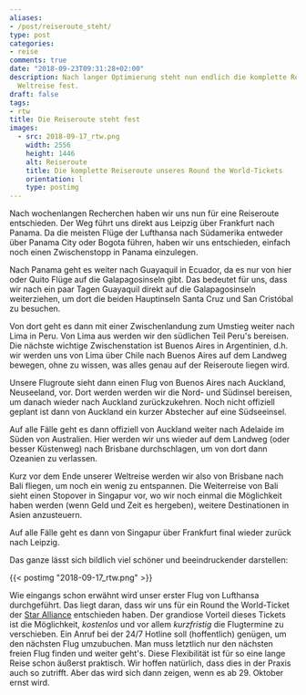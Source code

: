 ```yaml
---
aliases:
- /post/reiseroute_steht/
type: post
categories:
- reise
comments: true
date: "2018-09-23T09:31:28+02:00"
description: Nach langer Optimierung steht nun endlich die komplette Route für die
  Weltreise fest.
draft: false
tags:
- rtw
title: Die Reiseroute steht fest
images:
  - src: 2018-09-17_rtw.png
    width: 2556
    height: 1446
    alt: Reiseroute
    title: Die komplette Reiseroute unseres Round the World-Tickets
    orientation: l
    type: postimg
---
```


Nach wochenlangen Recherchen haben wir uns nun für eine Reiseroute entschieden. Der Weg führt uns direkt aus Leipzig über Frankfurt nach Panama. Da die meisten Flüge der Lufthansa nach Südamerika entweder über Panama City oder Bogota führen, haben wir uns entschieden, einfach noch einen Zwischenstopp in Panama einzulegen.

Nach Panama geht es weiter nach Guayaquil in Ecuador, da es nur von hier oder Quito Flüge auf die Galapagosinseln gibt. Das bedeutet für uns, dass wir nach ein paar Tagen Guayaquil direkt auf die Galapagosinseln weiterziehen, um dort die beiden Hauptinseln Santa Cruz und San Cristóbal zu besuchen.

Von dort geht es dann mit einer Zwischenlandung zum Umstieg weiter nach Lima in Peru. Von Lima aus werden wir den südlichen Teil Peru's bereisen. Die nächste wichtige Zwischenstation ist Buenos Aires in Argentinien, d.h. wir werden uns von Lima über Chile nach Buenos Aires auf dem Landweg bewegen, ohne zu wissen, was alles genau auf der Reiseroute liegen wird.

Unsere Flugroute sieht dann einen Flug von Buenos Aires nach Auckland, Neuseeland, vor. Dort werden werden wir die Nord- und Südinsel bereisen, um danach wieder nach Auckland zurückzukehren. Noch nicht offiziell geplant ist dann von Auckland ein kurzer Abstecher auf eine Südseeinsel.

Auf alle Fälle geht es dann offiziell von Auckland weiter nach Adelaide im Süden von Australien. Hier werden wir uns wieder auf dem Landweg (oder besser Küstenweg) nach Brisbane durchschlagen, um von dort dann Ozeanien zu verlassen.

Kurz vor dem Ende unserer Weltreise werden wir also von Brisbane nach Bali fliegen, um noch ein wenig zu entspannen. Die Weiterreise von Bali sieht einen Stopover in Singapur vor, wo wir noch einmal die Möglichkeit haben werden (wenn Geld und Zeit es hergeben), weitere Destinationen in Asien anzusteuern.

Auf alle Fälle geht es dann von Singapur über Frankfurt final wieder zurück nach Leipzig.

Das ganze lässt sich bildlich viel schöner und beeindruckender darstellen:

{{< postimg "2018-09-17_rtw.png" >}}

Wie eingangs schon erwähnt wird unser erster Flug von Lufthansa durchgeführt. Das liegt daran, dass wir uns für ein Round the World-Ticket der [Star Alliance](https://www.staralliance.com/de/web/staralliance/round-the-world) entschieden haben. Der grandiose Vorteil dieses Tickets ist die Möglichkeit, _kostenlos_ und vor allem _kurzfristig_ die Flugtermine zu verschieben. Ein Anruf bei der 24/7 Hotline soll (hoffentlich) genügen, um den nächsten Flug umzubuchen. Man muss letztlich nur den nächsten freien Flug finden und weiter geht's. Diese Flexibilität ist für so eine lange Reise schon äußerst praktisch. Wir hoffen natürlich, dass dies in der Praxis auch so zutrifft. Aber das wird sich dann zeigen, wenn es ab 29. Oktober ernst wird.
